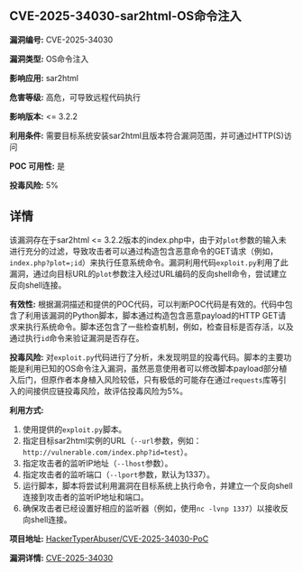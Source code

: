 ## CVE-2025-34030-sar2html-OS命令注入

**漏洞编号:** CVE-2025-34030

**漏洞类型:** OS命令注入

**影响应用:** sar2html

**危害等级:** 高危，可导致远程代码执行

**影响版本:** <= 3.2.2

**利用条件:** 需要目标系统安装sar2html且版本符合漏洞范围，并可通过HTTP(S)访问

**POC 可用性:** 是

**投毒风险:** 5%

## 详情

该漏洞存在于sar2html <= 3.2.2版本的index.php中，由于对`plot`参数的输入未进行充分的过滤，导致攻击者可以通过构造包含恶意命令的GET请求（例如，`index.php?plot=;id`）来执行任意系统命令。漏洞利用代码`exploit.py`利用了此漏洞，通过向目标URL的`plot`参数注入经过URL编码的反向shell命令，尝试建立反向shell连接。  

**有效性:** 根据漏洞描述和提供的POC代码，可以判断POC代码是有效的。代码中包含了利用该漏洞的Python脚本，脚本通过构造包含恶意payload的HTTP GET请求来执行系统命令。脚本还包含了一些检查机制，例如，检查目标是否存活，以及通过执行`id`命令来验证漏洞是否存在。  

**投毒风险:**  对`exploit.py`代码进行了分析，未发现明显的投毒代码。脚本的主要功能是利用已知的OS命令注入漏洞，虽然恶意使用者可以修改脚本payload部分植入后门，但原作者本身植入风险较低，只有极低的可能存在通过`requests`库等引入的间接供应链投毒风险，故评估投毒风险为5%。

**利用方式:**
1.  使用提供的`exploit.py`脚本。
2.  指定目标sar2html实例的URL（`--url`参数，例如：`http://vulnerable.com/index.php?id=test`）。
3.  指定攻击者的监听IP地址（`--lhost`参数）。
4.  指定攻击者的监听端口（`--lport`参数，默认为1337）。
5.  运行脚本，脚本将尝试利用漏洞在目标系统上执行命令，并建立一个反向shell连接到攻击者的监听IP地址和端口。
6.  确保攻击者已经设置好相应的监听器（例如，使用`nc -lvnp 1337`）以接收反向shell连接。

**项目地址:** [HackerTyperAbuser/CVE-2025-34030-PoC](https://github.com/HackerTyperAbuser/CVE-2025-34030-PoC)

**漏洞详情:** [CVE-2025-34030](https://nvd.nist.gov/vuln/detail/CVE-2025-34030)